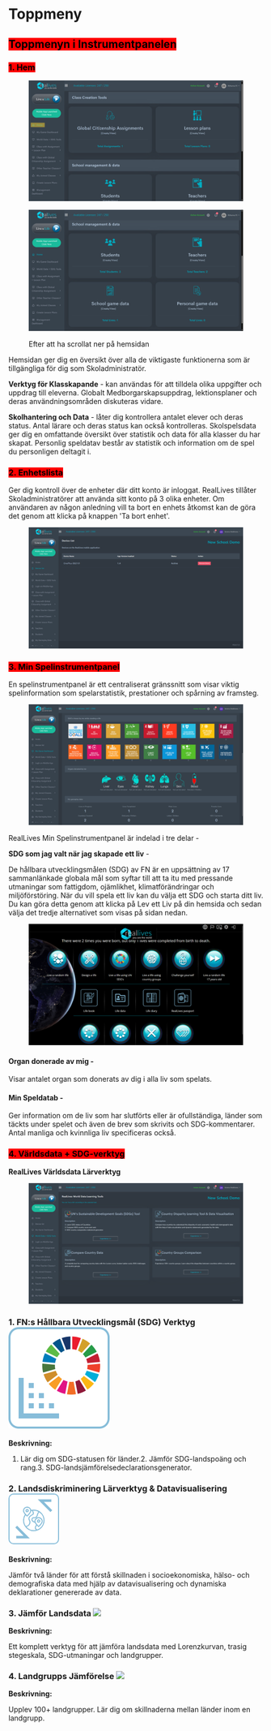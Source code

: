 
# Toppmeny

## <mark style="background-color:red;">Toppmenyn i Instrumentpanelen</mark>

### <mark style="background-color:red;">1. Hem</mark>&#x20;

<figure><img src="../../.gitbook/assets/10.png" alt=""><figcaption></figcaption></figure>

<figure><img src="../../.gitbook/assets/Screenshot 2024-02-29 102011.png" alt=""><figcaption><p>Efter att ha scrollat ner på hemsidan</p></figcaption></figure>

Hemsidan ger dig en översikt över alla de viktigaste funktionerna som är tillgängliga för dig som Skoladministratör.&#x20;

**Verktyg för Klasskapande** - kan användas för att tilldela olika uppgifter och uppdrag till eleverna. Globalt Medborgarskapsuppdrag, lektionsplaner och deras användningsområden diskuteras vidare.

**Skolhantering och Data** - låter dig kontrollera antalet elever och deras status. Antal lärare och deras status kan också kontrolleras. Skolspelsdata ger dig en omfattande översikt över statistik och data för alla klasser du har skapat. Personlig speldatav består av statistik och information om de spel du personligen deltagit i.

### <mark style="background-color:red;">2. Enhetslista</mark>

Ger dig kontroll över de enheter där ditt konto är inloggat. RealLives tillåter Skoladministratörer att använda sitt konto på 3 olika enheter. Om användaren av någon anledning vill ta bort en enhets åtkomst kan de göra det genom att klicka på knappen 'Ta bort enhet'.

<figure><img src="../../.gitbook/assets/Screenshot 2024-03-11 104059.png" alt=""><figcaption></figcaption></figure>

### <mark style="background-color:red;">3. Min Spelinstrumentpanel</mark>

En spelinstrumentpanel är ett centraliserat gränssnitt som visar viktig spelinformation som spelarstatistik, prestationer och spårning av framsteg.&#x20;

<figure><img src="../../.gitbook/assets/Screenshot 2024-03-11 105442.png" alt=""><figcaption></figcaption></figure>

RealLives Min Spelinstrumentpanel är indelad i tre delar -

**SDG som jag valt när jag skapade ett liv** -

De hållbara utvecklingsmålen (SDG) av FN är en uppsättning av 17 sammanlänkade globala mål som syftar till att ta itu med pressande utmaningar som fattigdom, ojämlikhet, klimatförändringar och miljöförstöring. När du vill spela ett liv kan du välja ett SDG och starta ditt liv. Du kan göra detta genom att klicka på Lev ett Liv på din hemsida och sedan välja det tredje alternativet som visas på sidan nedan.

<figure><img src="../../.gitbook/assets/Screenshot 2024-03-11 105858.png" alt=""><figcaption></figcaption></figure>

#### Organ donerade av mig -&#x20;

Visar antalet organ som donerats av dig i alla liv som spelats.&#x20;

#### Min Speldatab -&#x20;

Ger information om de liv som har slutförts eller är ofullständiga, länder som täckts under spelet och även de brev som skrivits och SDG-kommentarer. Antal manliga och kvinnliga liv specificeras också.

### <mark style="background-color:red;">4. Världsdata + SDG-verktyg</mark>

**RealLives Världsdata Lärverktyg**

<figure><img src="../../.gitbook/assets/Screenshot 2024-03-11 110827.png" alt=""><figcaption></figcaption></figure>

### 1. FN:s Hållbara Utvecklingsmål (SDG) Verktyg  <img src="../../.gitbook/assets/sdggoalstoolicon.svg" alt="" data-size="original">

**Beskrivning:**

1. Lär dig om SDG-statusen för länder.2. Jämför SDG-landspoäng och rang.3. SDG-landsjämförelsedeclarationsgenerator.

### &#x20;2. Landsdiskriminering Lärverktyg & Datavisualisering  <img src="../../.gitbook/assets/image (1).png" alt="" data-size="original">

**Beskrivning:**

Jämför två länder för att förstå skillnaden i socioekonomiska, hälso- och demografiska data med hjälp av datavisualisering och dynamiska deklarationer genererade av data.

### 3. Jämför Landsdata ![](https://dev.reallivesworld.com/assets/images/tools/countrylearningtoolicon.svg)

**Beskrivning:**

Ett komplett verktyg för att jämföra landsdata med Lorenzkurvan, trasig stegeskala, SDG-utmaningar och landgrupper.

### 4. Landgrupps Jämförelse ![](https://dev.reallivesworld.com/assets/images/tools/sdggoalstoolicon.svg)

**Beskrivning:**

Upplev 100+ landgrupper. Lär dig om skillnaderna mellan länder inom en landgrupp.
